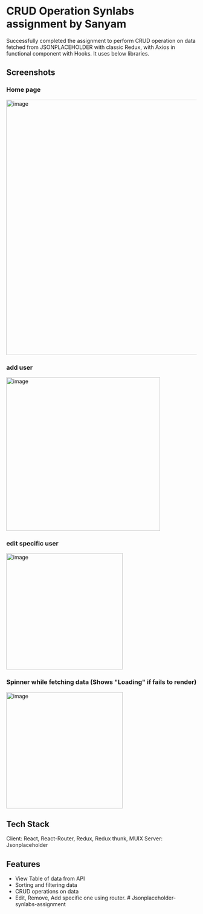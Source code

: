 # CRUD Operation Synlabs assignment by Sanyam
Successfully completed the assignment to perform CRUD operation on data fetched from JSONPLACEHOLDER with classic Redux, with Axios in functional component with Hooks. It uses below libraries.


## Screenshots
### Home page
<img width="676" alt="image" src="https://user-images.githubusercontent.com/19681362/168963285-26af1a15-edf4-4bd7-8680-da0dab2872ae.png">

### add user
<img width="407" alt="image" src="https://user-images.githubusercontent.com/19681362/168963321-aaf52b24-ac53-428e-83a0-ed8fcafb9fb0.png">

### edit specific user
<img width="308" alt="image" src="https://user-images.githubusercontent.com/19681362/168963411-1b66c8b3-524e-4683-9b41-782f018f155b.png">

### Spinner while fetching data (Shows "Loading" if fails to render)
<img width="308" alt="image" src="https://user-images.githubusercontent.com/19681362/168963411-1b66c8b3-524e-4683-9b41-782f018f155b.png">

## Tech Stack

Client: React, React-Router, Redux, Redux thunk, MUIX
Server: Jsonplaceholder

## Features

- View Table of data from API
- Sorting and filtering data
- CRUD operations on data
- Edit, Remove, Add specific one using router.
#   J s o n p l a c e h o l d e r - s y n l a b s - a s s i g n m e n t 
 
 
